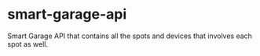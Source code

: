 # smart-garage-api
Smart Garage API that contains all the spots and devices that involves each spot as well.
